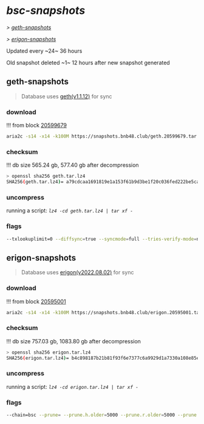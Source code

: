 # *bsc-snapshots*


*\> [geth-snapshots](#geth-snapshots)*

*\> [erigon-snapshots](#erigon-snapshots)*

Updated every ~24~ 36 hours

Old snapshot deleted ~1~ 12 hours after new snapshot generated

## geth-snapshots


> Database uses [geth(v1.1.12)](https://github.com/bnb-chain/bsc/releases/tag/v1.1.12) for sync


### download

<!-- begin_geth -->

!!! from block [20599679](https://bscscan.com/block/20599679)
```bash
aria2c -s14 -x14 -k100M https://snapshots.bnb48.club/geth.20599679.tar.lz4 -o geth.tar.lz4
```


### checksum


!!! db size 565.24 gb, 577.40 gb after decompression
```bash
> openssl sha256 geth.tar.lz4
SHA256(geth.tar.lz4)= a79cdcaa1691819e1a153f61b9d3be1f20c036fed222be5ca1b2df07bbdda2d7
```

<!-- end_geth -->

### uncompress


running a script: _`lz4 -cd geth.tar.lz4 | tar xf -`_


### flags


```bash
--txlookuplimit=0 --diffsync=true --syncmode=full --tries-verify-mode=none --pruneancient=true --diffblock=5000
```


## erigon-snapshots


> Database uses [erigon(v2022.08.02)](https://github.com/ledgerwatch/erigon/releases/tag/v2022.08.02) for sync


### download

<!-- begin_erigon -->

!!! from block [20595001](https://bscscan.com/block/20595001)
```bash
aria2c -s14 -x14 -k100M https://snapshots.bnb48.club/erigon.20595001.tar.lz4 -o erigon.tar.lz4
```


### checksum


!!! db size 757.03 gb, 1083.80 gb after decompression
```bash
> openssl sha256 erigon.tar.lz4
SHA256(erigon.tar.lz4)= b4c898187b21b81f93f6e7377c6a9929d1a7330a108e85ec840a4451449aa5cd
```

<!-- end_erigon -->

### uncompress


running a script: _`lz4 -cd erigon.tar.lz4 | tar xf -`_


### flags


```bash
--chain=bsc --prune= --prune.h.older=5000 --prune.r.older=5000 --prune.t.older=5000 --prune.c.older=5000 --db.pagesize=16k
```

